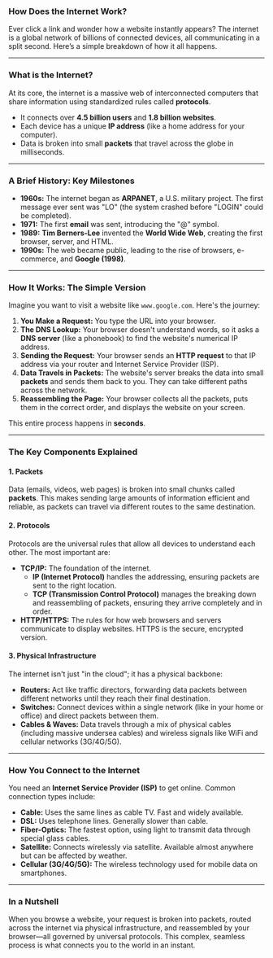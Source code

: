### **How Does the Internet Work?**

Ever click a link and wonder how a website instantly appears? The internet is a global network of billions of connected devices, all communicating in a split second. Here’s a simple breakdown of how it all happens.

---

### **What is the Internet?**

At its core, the internet is a massive web of interconnected computers that share information using standardized rules called **protocols**.

*   It connects over **4.5 billion users** and **1.8 billion websites**.
*   Each device has a unique **IP address** (like a home address for your computer).
*   Data is broken into small **packets** that travel across the globe in milliseconds.

---

### **A Brief History: Key Milestones**

*   **1960s:** The internet began as **ARPANET**, a U.S. military project. The first message ever sent was "LO" (the system crashed before "LOGIN" could be completed).
*   **1971:** The first **email** was sent, introducing the "@" symbol.
*   **1989:** **Tim Berners-Lee** invented the **World Wide Web**, creating the first browser, server, and HTML.
*   **1990s:** The web became public, leading to the rise of browsers, e-commerce, and **Google (1998)**.

---

### **How It Works: The Simple Version**

Imagine you want to visit a website like `www.google.com`. Here's the journey:

1.  **You Make a Request:** You type the URL into your browser.
2.  **The DNS Lookup:** Your browser doesn't understand words, so it asks a **DNS server** (like a phonebook) to find the website's numerical IP address.
3.  **Sending the Request:** Your browser sends an **HTTP request** to that IP address via your router and Internet Service Provider (ISP).
4.  **Data Travels in Packets:** The website's server breaks the data into small **packets** and sends them back to you. They can take different paths across the network.
5.  **Reassembling the Page:** Your browser collects all the packets, puts them in the correct order, and displays the website on your screen.

This entire process happens in **seconds**.

---

### **The Key Components Explained**

#### **1. Packets**
Data (emails, videos, web pages) is broken into small chunks called **packets**. This makes sending large amounts of information efficient and reliable, as packets can travel via different routes to the same destination.

#### **2. Protocols**
Protocols are the universal rules that allow all devices to understand each other. The most important are:

*   **TCP/IP:** The foundation of the internet.
    *   **IP (Internet Protocol)** handles the addressing, ensuring packets are sent to the right location.
    *   **TCP (Transmission Control Protocol)** manages the breaking down and reassembling of packets, ensuring they arrive completely and in order.
*   **HTTP/HTTPS:** The rules for how web browsers and servers communicate to display websites. HTTPS is the secure, encrypted version.

#### **3. Physical Infrastructure**
The internet isn't just "in the cloud"; it has a physical backbone:

*   **Routers:** Act like traffic directors, forwarding data packets between different networks until they reach their final destination.
*   **Switches:** Connect devices within a single network (like in your home or office) and direct packets between them.
*   **Cables & Waves:** Data travels through a mix of physical cables (including massive undersea cables) and wireless signals like WiFi and cellular networks (3G/4G/5G).

---

### **How You Connect to the Internet**

You need an **Internet Service Provider (ISP)** to get online. Common connection types include:

*   **Cable:** Uses the same lines as cable TV. Fast and widely available.
*   **DSL:** Uses telephone lines. Generally slower than cable.
*   **Fiber-Optics:** The fastest option, using light to transmit data through special glass cables.
*   **Satellite:** Connects wirelessly via satellite. Available almost anywhere but can be affected by weather.
*   **Cellular (3G/4G/5G):** The wireless technology used for mobile data on smartphones.

---

### **In a Nutshell**

When you browse a website, your request is broken into packets, routed across the internet via physical infrastructure, and reassembled by your browser—all governed by universal protocols. This complex, seamless process is what connects you to the world in an instant.